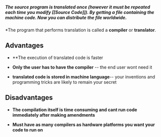 ##### The source program is translated once (however it must be repeated each time you modify [[Source Code]]). By getting a file containing the machine code.  Now you can distribute the file worldwide.

*The program that performs translation is called a **compiler** or **translator**. 


## Advantages 

- **The execution of translated code is faster

- **Only the user has to have the compiler** -- the end user wont need it 

- **translated code is stored in machine language**-- your inventions and programming tricks are likely to remain your secret


## Disadvantages

- **The compilation itself is time consuming and cant run code immediately after making amendments**

- **Must have as many compilers as hardware platforms you want your code to run on** 
